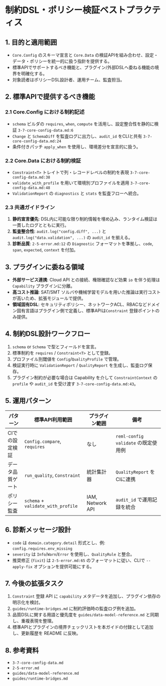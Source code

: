# 制約DSL・ポリシー検証ベストプラクティス

## 1. 目的と適用範囲
- `Core.Config` のスキーマ宣言と `Core.Data` の検証APIを組み合わせ、設定・データ・ポリシーを統一的に扱う指針を提供する。
- 標準APIでサポートするべき機能と、プラグイン/外部DSLへ委ねる機能の境界を明確化する。
- 対象読者はポリシーDSL設計者、運用チーム、監査担当。

## 2. 標準APIで提供するべき機能
### 2.1 Core.Config における制約記述
- `schema` ビルダの `requires`, `when`, `compute` を活用し、設定整合性を静的に検証 `3-7-core-config-data.md:6`
- `Change` と `SchemaDiff` を監査ログに出力し、`audit_id` をCLIと共有 `3-7-core-config-data.md:24`
- 条件付きパッチ `apply_when` を使用し、環境差分を宣言的に扱う。

### 2.2 Core.Data における制約検証
- `Constraint<T>` トレイトで列・レコードレベルの制約を表現 `3-7-core-config-data.md:38`
- `validate_with_profile` を用いて環境別プロファイルを適用 `3-7-core-config-data.md:48`
- `ValidationReport` の `diagnostics` と `stats` を監査フローへ統合。

### 2.3 共通ガイドライン
1. **静的宣言優先**: DSL内に可能な限り制約情報を埋め込み、ランタイム検証は一貫したログとともに実行。
2. **監査整合性**: `audit.log("config.diff", ...)` と `audit.log("data.validation", ...)` の `audit_id` を揃える。
3. **診断品質**: `2-5-error.md:12` の `Diagnostic` フォーマットを準拠し、`code`, `span`, `expected`, `context` を付加。

## 3. プラグインに委ねる領域
- **外部サービス連携**: Cloud API との接続、権限確認など効果 `io` を伴う処理は `Capability` プラグインに分離。
- **高コスト推論**: SAT/SMT ソルバや機械学習モデルを用いた推論は実行コストが高いため、拡張モジュールで提供。
- **領域固有DSL**: セキュリティポリシー、ネットワークACL、RBACなどドメイン固有言語はプラグイン側で定義し、標準APIは`Constraint` 登録ポイントのみ提供。

## 4. 制約DSL設計ワークフロー
1. `schema` or `Schema` で型とフィールドを宣言。
2. 標準制約を `requires` / `Constraint<T>` として登録。
3. プロファイル別閾値を `Config`/`QualityProfile` で管理。
4. 検証実行時に `ValidationReport` / `QualityReport` を生成し、監査ログ保存。
5. プラグイン制約が必要な場合は Capability を介して `ConstraintContext` の `profile` や `audit_id` を受け渡す `3-7-core-config-data.md:43`。

## 5. 運用パターン
| パターン | 標準API利用範囲 | プラグイン範囲 | 備考 |
| --- | --- | --- | --- |
| CIでの設定検証 | `Config.compare`, `requires` | なし | `reml-config validate` の既定使用例 |
| データ品質ゲート | `run_quality`, `Constraint` | 統計集計器 | `QualityReport` をCIに連携 |
| ポリシー監査 | `schema` + `validate_with_profile` | IAM, Network API | `audit_id` で運用記録を統合 |

## 6. 診断メッセージ設計
- `code` は `domain.category.detail` 形式とし、例: `config.requires.env_missing`
- `severity` は `Info`/`Warn`/`Error` を使用し、`QualityRule` と整合。
- 推奨修正 (`fixit`) は `2-5-error.md:65` のフォーマットに従い、CLIで `--apply-fix` オプションを提供可能にする。

## 7. 今後の拡張タスク
1. `Constraint` 登録 API に `capability` メタデータを追加し、プラグイン依存の明示化を検討。
2. `guides/runtime-bridges.md` に制約評価時の監査ログ例を追加。
3. 品質DSLに関する用語と優先度を `guides/data-model-reference.md` と同期し、重複表現を整理。
4. 標準APIとプラグインの境界チェックリストを本ガイドの付録として追加し、更新履歴を README に反映。

## 8. 参考資料
- `3-7-core-config-data.md`
- `2-5-error.md`
- `guides/data-model-reference.md`
- `guides/runtime-bridges.md`
